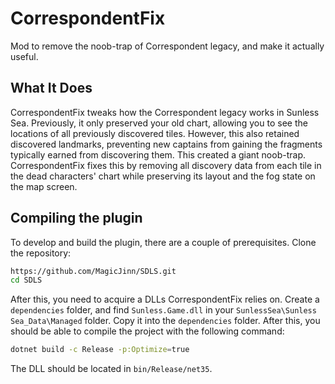 # CorrespondentFix

Mod to remove the noob-trap of Correspondent legacy, and make it actually useful.

## What It Does

CorrespondentFix tweaks how the Correspondent legacy works in Sunless Sea. Previously, it only preserved your old chart, allowing you to see the locations of all previously discovered tiles. However, this also retained discovered landmarks, preventing new captains from gaining the fragments typically earned from discovering them. This created a giant noob-trap. CorrespondentFix fixes this by removing all discovery data from each tile in the dead characters' chart while preserving its layout and the fog state on the map screen.

## **Compiling the plugin**

To develop and build the plugin, there are a couple of prerequisites. Clone the repository:

```bash
https://github.com/MagicJinn/SDLS.git
cd SDLS
```

After this, you need to acquire a DLLs CorrespondentFix relies on. Create a `dependencies` folder, and find `Sunless.Game.dll` in your `SunlessSea\Sunless Sea_Data\Managed` folder. Copy it into the `dependencies` folder. After this, you should be able to compile the project with the following command:

```bash
dotnet build -c Release -p:Optimize=true
```

The DLL should be located in `bin/Release/net35`.

